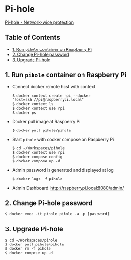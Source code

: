 
# Pi-hole

[Pi-hole - Network-wide protection](https://pi-hole.net)

## Table of Contents <!-- omit in toc -->
- [1. Run `pihole` container on Raspberry Pi](#1-run-pihole-container-on-raspberry-pi)
- [2. Change Pi-hole password](#2-change-pi-hole-password)
- [3. Upgrade Pi-hole](#3-upgrade-pi-hole)

## 1. Run `pihole` container on Raspberry Pi
* Connect docker remote host with context
    ```shell
    $ docker context create rpi --docker "host=ssh://pi@raspberrypi.local"
    $ docker context ls
    $ docker context use rpi
    $ docker ps
    ```
* Docker pull image at Raspberry Pi
    ```shell
    $ docker pull pihole/pihole
    ```
* Start `pihole` with docker compose on Raspberry Pi
    ```shell
    $ cd ~/Workspaces/pihole
    $ docker context use rpi
    $ docker compose config
    $ docker compose up -d
    ```
* Admin password is generated and displayed at log
    ```shell
    $ docker logs -f pihole
    ```
* Admin Dashboard: http://raspberrypi.local:8080/admin/

## 2. Change Pi-hole password
```shell
$ docker exec -it pihole pihole -a -p [password]
```

## 3. Upgrade Pi-hole
```shell
$ cd ~/Workspaces/pihole
$ docker pull pihole/pihole
$ docker rm -f pihole
$ docker compose up -d
```

